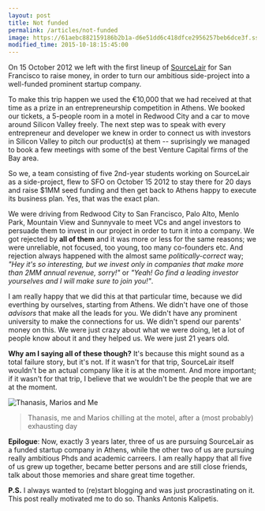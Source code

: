 ```yaml
---
layout: post
title: Not funded
permalink: /articles/not-funded
image: https://61aebc882159186b2b1a-d6e51dd6c418dfce2956257beb6dce3f.ssl.cf1.rackcdn.com/assets/2015-10-16-not-funded.jpg
modified_time: 2015-10-18:15:45:00
---
```


On 15 October 2012 we left with the first lineup of [SourceLair](https://www.sourcelair.com/home) for San Francisco to raise money, in order to turn our ambitious side-project into a well-funded prominent startup company.

To make this trip happen we used the €10,000 that we had received at that time as a prize in an entrepreneurship competition in Athens. We booked our tickets, a 5-people room in a motel in Redwood City and a car to move around Silicon Valley freely. The next step was to speak with every entrepreneur and developer we knew in order to connect us with investors in Silicon Valley to pitch our product(s) at them -- suprisingly we managed to book a few meetings with some of the best Venture Capital firms of the Bay area.

So we, a team consisting of five 2nd-year students working on SourceLair as a side-project, flew to SFO on October 15 2012 to stay there for 20 days and raise $1MM seed funding and then get back to Athens happy to execute its business plan. Yes, that was the exact plan.

We were driving from Redwood City to San Francisco, Palo Alto, Menlo Park, Mountain View and Sunnyvale to meet VCs and angel investors to persuade them to invest in our project in order to turn it into a company. We got rejected by **all of them** and it was more or less for the same reasons; we were unreliable, not focused, too young, too many co-founders etc. And rejection always happened with the almost same *politically-correct* way; *"Hey it's so interesting, but we invest only in companies that make more than 2MM annual revenue, sorry!"* or *"Yeah! Go find a leading investor yourselves and I will make sure to join you!"*.

I am really happy that we did this at that particular time, because we did everthing by ourselves, starting from Athens. We didn't have one of those *advisors* that make all the leads for you. We didn't have any prominent university to make the connections for us. We didn't spend our parents' money on this. We were just crazy about what we were doing, let a lot of people know about it and they helped us. We were just 21 years old.

**Why am I saying all of these though?** It's because this might sound as a total failure story, but it's not. If it wasn't for that trip, SourceLair itself wouldn't be an actual company like it is at the moment. And more important; if it wasn't for that trip, I believe that we wouldn't be the people that we are at the moment.

![Thanasis, Marios and Me](https://61aebc882159186b2b1a-d6e51dd6c418dfce2956257beb6dce3f.ssl.cf1.rackcdn.com/assets/2015-10-16-not-funded.jpg)

> Thanasis, me and Marios chilling at the motel, after a (most probably) exhausting day

**Epilogue**: Now, exactly 3 years later, three of us are pursuing SourceLair as a funded startup company in Athens, while the other two of us are pursuing really ambitious Phds and academic carreers. I am really happy that all five of us grew up together, became better persons and are still close friends, talk about those memories and share great time together.

**P.S.** I always wanted to (re)start blogging and was just procrastinating on it. This post really motivated me to do so. Thanks Antonis Kalipetis.
